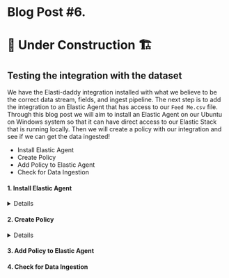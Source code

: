 # Blog Post #6.
# 🚧 Under Construction 🏗️
## Testing the integration with the dataset

We have the Elasti-daddy integration installed with what we believe to be the correct data stream, fields, and ingest pipeline.
The next step is to add the integration to an Elastic Agent that has access to our `Feed Me.csv` file. Through this blog post we
will aim to install an Elastic Agent on our Ubuntu on Windows system so that it can have direct access to our Elastic Stack that
is running locally. Then we will create a policy with our integration and see if we can get the data ingested!

- Install Elastic Agent
- Create Policy
- Add Policy to Elastic Agent
- Check for Data Ingestion

#### 1. Install Elastic Agent
<details>

We will install the Elastic Agent before adding our policy that includes our Integration inside of it. To do this, we will be making
a few changes to the Fleet server to ensure that our Ubuntu on Windows can communicate with the Elastic Stack that was stood up by
the `elastic-package` tool. 

⚠️ Note: As I was going through this blog, I found out my date was over a day off. You can check the date of your Ubuntu on Windows by running `date` and reviewing the output. If it is incorrect, please execute `sudo hwclock -s` in your terminal to correct this.

We need to adjust the profile of the `elastic-package` tool to have Elasticsearch listen on 127.0.0.1:9200. To do this, I modified my profile here:

```bash
/home/napsta/.elastic-package/profiles/default/stack/snapshot.yml
```

⚠️ Note: You will need to change `napsta` to your username in your environment.

Then I tweaked the line `- "ELASTICSEARCH_HOST=https://elasticsearch:9200"` and `"FLEET_SERVER_ELASTICSEARCH_HOST=https://127.0.0.1:9200"` to 127.0.0.1:

```bash
...snipped for brevity...
environment:
    - "ELASTICSEARCH_HOST=https://127.0.0.1:9200"
    - "FLEET_SERVER_CERT=/etc/ssl/elastic-agent/cert.pem"
    - "FLEET_SERVER_CERT_KEY=/etc/ssl/elastic-agent/key.pem"
    - "FLEET_SERVER_ELASTICSEARCH_HOST=https://127.0.0.1:9200"
...snipped for brevity...
```

After I made these changes, I then saved them and took the stack down and brought it back up as we have done in the past.

```bash
elastic-package stack down
elastic-package stack up -d -v --version=8.8.1
elastic-package stack up -v -d --services package-registry
```

Now, let us adjust our Fleet settings so we can install our Elastic Agent on Ubuntu. Navigate to the Fleet Settings and add a new Fleet server and Elasticsearch server that the agent will be
able to connect to.

⚠️ Note: We are not creating a new Fleet server or Elasticsearch server, but instead we are using their IP addresses instead of their
DNS names because I don't know how to route the DNS names to the host :). This is a simple work around for now. Also, make sure that
when you add the Fleet Server that you make it the default server.

![image](https://github.com/nicpenning/Elasti-daddy/assets/5582679/aadec97b-0384-481e-8c91-840afb25ce85)

Again, note that we don't need to install a new Fleet server, we are just giving the Agents another way to connect to the current one.

Here is what your configuration should look like after the changes:

![image](https://github.com/nicpenning/Elasti-daddy/assets/5582679/06aeb39e-8238-4cd0-8f8e-97ae14c05039)

The caveat for the Elasticsearch server that we added is that you need to also copy the fingerprint from the current configuration:

https://github.com/nicpenning/Elasti-daddy/assets/5582679/e552e8f5-11fd-4633-a4fb-f10fd8fd2181

After that, let us adjust the policy to use our new Elasticsearch and Fleet servers.

Do this in the policy by selecting our `Local Host Elasticsearch` output:

https://github.com/nicpenning/Elasti-daddy/assets/5582679/4f7bcc20-b9cc-4e55-aeb1-a46b4c8b5ee9

Once those steps are completed, it is time to install our Elastic Agent.

Go back to Fleet and then click on Add Agent:

![image](https://github.com/nicpenning/Elasti-daddy/assets/5582679/0aa39fa2-45fe-49c8-bf0b-2cbf0d1b2495)

There will be a flyout and most likely will have the Linux installation already selected:

![image](https://github.com/nicpenning/Elasti-daddy/assets/5582679/0e1b4e40-8ade-4582-a7a6-7f5aae0d3e35)

Make sure that the command is using https://127.0.0.1:8220 and **not** https://fleet-server:8220.

Copy the commands and put them in a text editor or run them one by one.

Please note, we need to adjust the last install command to use `--insecure` because we added a fleet server without
managing the encryption. So the command to install will look something like this:

```bash
sudo ./elastic-agent install --url=https://127.0.0.1:8220 --enrollment-token={Your token goes here}= --insecure
```

Here is what it looked like to install in my terminal:

```bash
curl -L -O https://artifacts.elastic.co/downloads/beats/elastic-agent/elastic-agent-8.8.1-linux-x86_64.tar.gz
tar xzvf elastic-agent-8.8.1-linux-x86_64.tar.gz
cd elastic-agent-8.8.1-linux-x86_64
sudo ./elastic-agent install --url=https://127.0.0.1:8220 --enrollment-token={Your enrollment token} --insecure
  % Total    % Received % Xferd  Average Speed   Time    Time     Time  Current
                                 Dload  Upload   Total   Spent    Left  Speed
100  513M  100  513M    0     0  19.8M      0  0:00:25  0:00:25 --:--:-- 20.5M
elastic-agent-8.8.1-linux-x86_64/NOTICE.txt
elastic-agent-8.8.1-linux-x86_64/README.md
...snipped for brevity...
Elastic Agent will be installed at /opt/Elastic/Agent and will run as a service. Do you want to continue? [Y/n]:Y
{"log.level":"warn","@timestamp":"2023-07-07T10:25:25.003-0500","log.logger":"tls","log.origin":{"file.name":"tlscommon/tls_config.go","file.line":104},"message":"SSL/TLS verifications disabled.","ecs.version":"1.6.0"}
{"log.level":"info","@timestamp":"2023-07-07T10:25:25.870-0500","log.origin":{"file.name":"cmd/enroll_cmd.go","file.line":478},"message":"Starting enrollment to URL: https://127.0.0.1:8220/","ecs.version":"1.6.0"}
{"log.level":"warn","@timestamp":"2023-07-07T10:25:26.086-0500","log.logger":"tls","log.origin":{"file.name":"tlscommon/tls_config.go","file.line":104},"message":"SSL/TLS verifications disabled.","ecs.version":"1.6.0"}
{"log.level":"info","@timestamp":"2023-07-07T10:25:26.935-0500","log.origin":{"file.name":"cmd/enroll_cmd.go","file.line":276},"message":"Successfully triggered restart on running Elastic Agent.","ecs.version":"1.6.0"}
Successfully enrolled the Elastic Agent.
Elastic Agent has been successfully installed.
```

If we are successful, we should see a healthy agent show up in our Fleet:

![image](https://github.com/nicpenning/Elasti-daddy/assets/5582679/1263cd9b-17e3-43a8-8d77-e15e7f5e4fee)

Success!

Now let us check back on our agent to see if we are seeing any events from the basic system integration that is currently deployed. To do this we will navigate
to Discover:

![image](https://github.com/nicpenning/Elasti-daddy/assets/5582679/2b3eb73d-5b97-41d7-9588-0534130f4021)

Then we need to filter out the other two agents that are already deployed that are sending logs to the stack by excluding these agent names:

![image](https://github.com/nicpenning/Elasti-daddy/assets/5582679/2198f8c8-cb7c-48c1-868f-62887bcf1e91)

Now we should remain with some events from today in Discover for our agent using the default `System` integration:

![image](https://github.com/nicpenning/Elasti-daddy/assets/5582679/9accc9c0-f0b3-4ce9-8a54-db01372472ea)

Success!

</details>

#### 2. Create Policy
<details>

Starting at the main Fleet page, let us add a new policy called `Feed Me`:

https://github.com/nicpenning/Elasti-daddy/raw/main/Screenshots/Create%20new%20policy.mp4
<video src="https://github.com/nicpenning/Elasti-daddy/raw/main/Screenshots/Create%20new%20policy.mp4" controls="controls" style="max-width: 730px;">
</video>

</details>

#### 3. Add Policy to Elastic Agent

#### 4. Check for Data Ingestion
